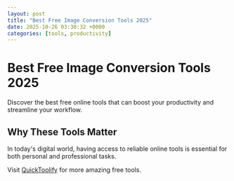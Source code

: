 ```yaml
---
layout: post
title: "Best Free Image Conversion Tools 2025"
date: 2025-10-26 03:30:32 +0000
categories: [tools, productivity]
---
```


# Best Free Image Conversion Tools 2025

Discover the best free online tools that can boost your productivity and streamline your workflow.

## Why These Tools Matter

In today's digital world, having access to reliable online tools is essential for both personal and professional tasks.

Visit [QuickToolify](https://quicktoolify.com) for more amazing free tools.